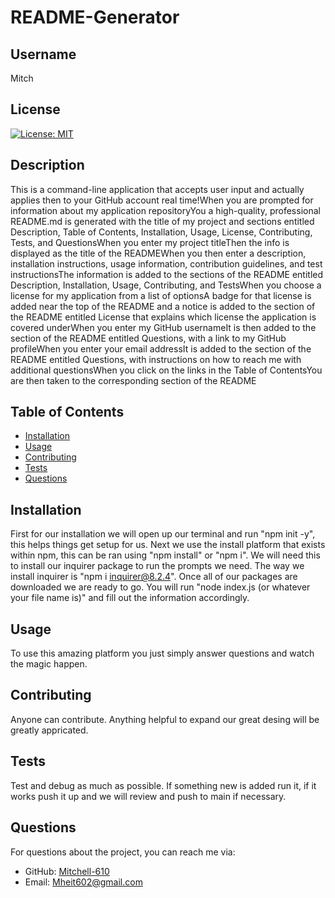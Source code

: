 
# README-Generator

## Username
Mitch

## License
[![License: MIT](https://img.shields.io/badge/License-MIT-yellow.svg)](https://opensource.org/licenses/MIT)

## Description
This is a command-line application that accepts user input and actually applies then to your GitHub account real time!When you are prompted for information about my application repositoryYou a high-quality, professional README.md is generated with the title of my project and sections entitled Description, Table of Contents, Installation, Usage, License, Contributing, Tests, and QuestionsWhen you enter my project titleThen the info is displayed as the title of the READMEWhen you then enter a description, installation instructions, usage information, contribution guidelines, and test instructionsThe information is added to the sections of the README entitled Description, Installation, Usage, Contributing, and TestsWhen you choose a license for my application from a list of optionsA badge for that license is added near the top of the README and a notice is added to the section of the README entitled License that explains which license the application is covered underWhen you enter my GitHub usernameIt is then added to the section of the README entitled Questions, with a link to my GitHub profileWhen you enter your email addressIt is added to the section of the README entitled Questions, with instructions on how to reach me with additional questionsWhen you click on the links in the Table of ContentsYou are then taken to the corresponding section of the README

## Table of Contents
- [Installation](#installation)
- [Usage](#usage)
- [Contributing](#contributing)
- [Tests](#tests)
- [Questions](#questions)

## Installation
First for our installation we will open up our terminal and run "npm init -y", this helps things get setup for us. Next we use the install platform that exists within npm, this can be ran using "npm install" or "npm i". We will need this to install our inquirer package to run the prompts we need. The way we install inquirer is "npm i inquirer@8.2.4". Once all of our packages are downloaded we are ready to go. You will run "node index.js (or whatever your file name is)" and fill out the information accordingly.

## Usage
To use this amazing platform you just simply answer questions and watch the magic happen.

## Contributing
Anyone can contribute. Anything helpful to expand our great desing will be greatly appricated.

## Tests
Test and debug as much as possible. If something new is added run it, if it works push it up and we will review and push to main if necessary.

## Questions
For questions about the project, you can reach me via:
- GitHub: [Mitchell-610](https://github.com/Mitchell-610)
- Email: Mheit602@gmail.com
